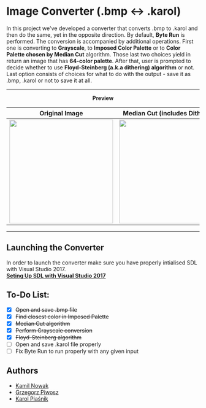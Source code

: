 # Image Converter (.bmp :left_right_arrow: .karol)

In this project we've developed a converter that converts .bmp to .karol and then do the same, yet in the opposite direction. By default, **Byte Run** is performed. The conversion is accompanied by additional operations. First one is converting to **Grayscale**, to **Imposed Color Palette** or to **Color Palette chosen by Median Cut** algorithm. Those last two choices yield in return an image that has **64-color palette**. After that, user is prompted to decide whether to use **Floyd-Steinberg (a.k.a dithering) algorithm** or not. Last option consists of choices for what to do with the output - save it as .bmp, .karol or not to save it at all.

___

<p align="center"><strong>Preview</strong></p>

| Original Image  | Median Cut (includes Dithering) | Grayscale (includes Dithering) |
|  :---:  |  :---:  |  :---: |
| <img src="https://i.imgur.com/AU9ncHI.jpg" width="270" /> | <img src="https://i.imgur.com/dwyz6MD.png" width="270" /> | <img src="https://i.imgur.com/XdVdOUu.png" width="270" /> |

___

## Launching the Converter

In order to launch the converter make sure you have properly intialised SDL with Visual Studio 2017.</br>
**[Seting Up SDL with Visual Studio 2017](https://www.wikihow.com/Set-Up-SDL-with-Visual-Studio-2017)**

## To-Do List:
- [x] ~~Open and save .bmp file~~
- [x] ~~Find closest color in Imposed Palette~~
- [x] ~~Median Cut algorithm~~
- [x] ~~Perform Grayscale conversion~~
- [x] ~~Floyd-Steinberg algorithm~~
- [ ] Open and save .karol file properly
- [ ] Fix Byte Run to run properly with any given input

## Authors

* [Kamil Nowak](https://github.com/nowakkamil)
* [Grzegorz Piwosz](https://github.com/LaYatiX)
* [Karol Piaśnik](https://github.com/KarolPiasnik)
